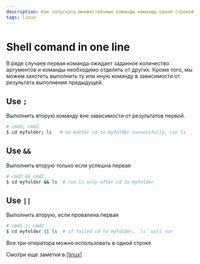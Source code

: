 ```yaml
---
description: Как запускать множественные команды команды одной строкой в Linux
tags: linux
---
```

# Shell comand in one line

В ряде случаев первая команда ожидает заданное количество аргументов и команды необходимо отделять от других. Кроме того, мы можем захотеть выполнить ту или иную команду в зависимости от результата выполнения предыдущей.

## Use `;`

Выполнить вторую команду вне зависимости от результатов первой.

```sh
# cmd1; cmd2
$ cd myfolder; ls   # no matter cd to myfolder successfully, run ls
```

## Use `&&`

Выполнить вторую только если успешна первая

```sh
# cmd1 && cmd2
$ cd myfolder && ls  # run ls only after cd to myfolder
```

## Use `||`

Выполнить вторую, если провалена первая

```sh
# cmd1 || cmd2
$ cd myfolder || ls  # if failed cd to myfolder, `ls` will run
```

Все три оператора можно использовать в одной строке

Смотри еще заметки в [[linux]]

[//begin]: # "Autogenerated link references for markdown compatibility"
[linux]: ../lists/linux "Linux"
[//end]: # "Autogenerated link references"